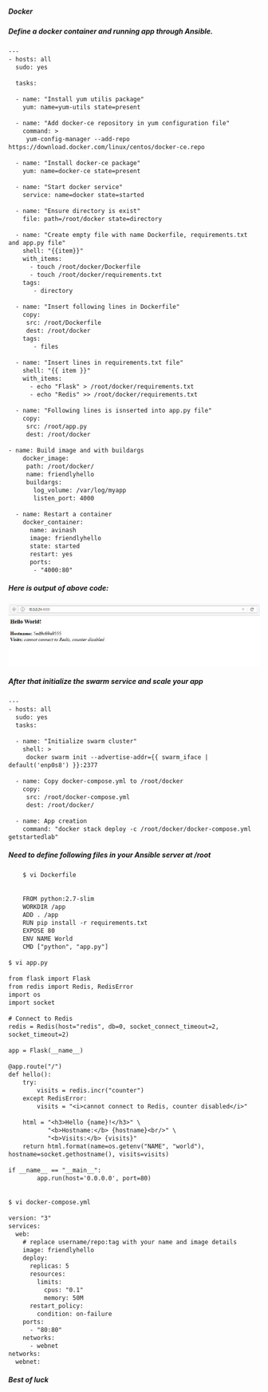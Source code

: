 ##### Docker
##### Define a docker container and running app through Ansible.

    ---
    - hosts: all
      sudo: yes

      tasks:

      - name: "Install yum utilis package"
        yum: name=yum-utils state=present

      - name: "Add docker-ce repository in yum configuration file"
        command: >
         yum-config-manager --add-repo https://download.docker.com/linux/centos/docker-ce.repo

      - name: "Install docker-ce package"
        yum: name=docker-ce state=present

      - name: "Start docker service"
        service: name=docker state=started

      - name: "Ensure directory is exist"
        file: path=/root/docker state=directory

      - name: "Create empty file with name Dockerfile, requirements.txt and app.py file"
        shell: "{{item}}"
        with_items:
          - touch /root/docker/Dockerfile
          - touch /root/docker/requirements.txt
        tags:
           - directory

      - name: "Insert following lines in Dockerfile"
        copy:
         src: /root/Dockerfile
         dest: /root/docker
        tags:
           - files

      - name: "Insert lines in requirements.txt file"
        shell: "{{ item }}"
        with_items:
          - echo "Flask" > /root/docker/requirements.txt
          - echo "Redis" >> /root/docker/requirements.txt

      - name: "Following lines is isnserted into app.py file"
        copy:
         src: /root/app.py
         dest: /root/docker
        
    - name: Build image and with buildargs
        docker_image:
         path: /root/docker/
         name: friendlyhello
         buildargs:
           log_volume: /var/log/myapp
           listen_port: 4000

      - name: Restart a container
        docker_container:
          name: avinash
          image: friendlyhello
          state: started
          restart: yes
          ports:
           - "4000:80"
##### Here is output of above code:

   ![Capture.JPG](Capture.JPG?raw=true "Title")
   
           
##### After that initialize the swarm service and scale your app

    ---
    - hosts: all
      sudo: yes
      tasks:

      - name: "Initialize swarm cluster"
        shell: >
         docker swarm init --advertise-addr={{ swarm_iface | default('enp0s8') }}:2377

      - name: Copy docker-compose.yml to /root/docker
        copy:
         src: /root/docker-compose.yml
         dest: /root/docker/

      - name: App creation
        command: "docker stack deploy -c /root/docker/docker-compose.yml getstartedlab"
        
##### Need to define following files in your Ansible server at /root
        $ vi Dockerfile


        FROM python:2.7-slim
        WORKDIR /app
        ADD . /app
        RUN pip install -r requirements.txt
        EXPOSE 80
        ENV NAME World
        CMD ["python", "app.py"]

    $ vi app.py

    from flask import Flask
    from redis import Redis, RedisError
    import os
    import socket

    # Connect to Redis
    redis = Redis(host="redis", db=0, socket_connect_timeout=2, socket_timeout=2)

    app = Flask(__name__)

    @app.route("/")
    def hello():
        try:
            visits = redis.incr("counter")
        except RedisError:
            visits = "<i>cannot connect to Redis, counter disabled</i>"

        html = "<h3>Hello {name}!</h3>" \
               "<b>Hostname:</b> {hostname}<br/>" \
               "<b>Visits:</b> {visits}"
        return html.format(name=os.getenv("NAME", "world"), hostname=socket.gethostname(), visits=visits)

    if __name__ == "__main__":
            app.run(host='0.0.0.0', port=80)
            

    $ vi docker-compose.yml

    version: "3"
    services:
      web:
        # replace username/repo:tag with your name and image details
        image: friendlyhello
        deploy:
          replicas: 5
          resources:
            limits:
              cpus: "0.1"
              memory: 50M
          restart_policy:
            condition: on-failure
        ports:
          - "80:80"
        networks:
          - webnet
    networks:
      webnet:
      
##### Best of luck
